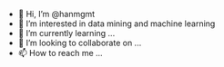 - 👋 Hi, I’m @hanmgmt
- 👀 I’m interested in data mining and machine learning
- 🌱 I’m currently learning ...
- 💞️ I’m looking to collaborate on ...
- 📫 How to reach me ...

<!---
hanmgmt/hanmgmt is a ✨ special ✨ repository because its `README.md` (this file) appears on your GitHub profile.
You can click the Preview link to take a look at your changes.
--->
